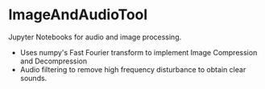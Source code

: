 # ImageAndAudioTool

Jupyter Notebooks for audio and image processing.

 - Uses numpy's Fast Fourier transform to implement Image Compression and Decompression
 - Audio filtering to remove high frequency disturbance to obtain clear sounds.
